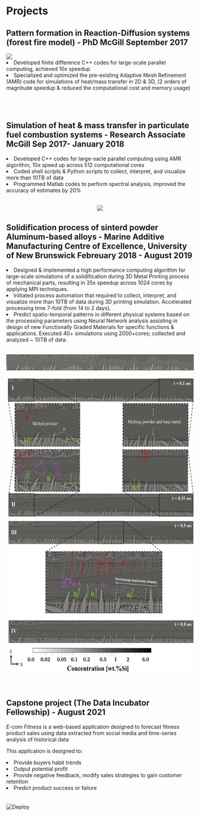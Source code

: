 <h1>Projects</h1>

<h2>Pattern formation in Reaction-Diffusion systems (forest fire model) - PhD McGill September 2017</h2>

<img src="./AMR.gif" align="left" width="600px"/>

<li>Developed finite difference C++ codes for large-scale parallel computing, achieved 10x speedup</li>
<li>Specialized and optimized the pre-existing Adaptive Mesh Refinement (AMR) code for simulations of heat/mass transfer in 2D &
     3D, (2 orders of magnitude speedup & reduced the computational cost and memory usage)
</li>


<br clear="left"/>
<br><br>


<h2>Simulation of heat & mass transfer in particulate fuel combustion systems - Research Associate McGill Sep 2017- January 2018</h2>

 <li>Developed C++ codes for large-sacle parallel computing using AMR algorithm, 10x speed up    
      across 512 computational cores</li>
<li>Coded shell scripts & Python scripts to collect, interpret, and visualize more than 10TB of data</li>
<li>Programmed Matlab codes to perform spectral analysis, improved the accuracy of estimates by 20%</li>

<!--![ Alt text](stock_combust_anim.gif) [](stock_combust_anim.gif)-->
<br clear="down"/>

<p align="center">
<img src="stock_combust_anim.gif">
</p>


<h2>Solidification process of sinterd powder Aluminum-based alloys - Marine Additive Manufacturing Centre of Excellence, University of New Brunswick Febreuary 2018 - August 2019 </h2>
     
<li>Designed & implemented a high performance computing algorithm for large-scale simulations of a solidification during 3D Metal Printing process of mechanical parts, resulting in 35x speedup across 1024 cores by applying MPI techniques.</li> 
     
<li>Initiated process automation that required to collect, interpret, and visualize more than 10TB of data during 3D printing simulation. Accelerated processing time 7-fold (from 14 to 2 days).</li> 
     
<li>Predict spatio-temporal patterns in different physical systems based on the processing parameters using Neural Network analysis assisting in design of new Functionally Graded Materials for specific functions & applications. Executed 40+ simulations using 2000+cores; collected and analyzed ~ 10TB of data.</li>

<!--![ Alt text](Solidifcation.gif) [](Solidifcation.gif)-->
<br clear="down"/>

<p align="center">
<img src="Solidifcation.gif" width="800"/>
</p>

<p align="center">
  <img src="./cover_photo.png" width="600" height="800"/>
  <!--<img src="./cover_photo.png"/>-->
</p>

<br clear="down">

<h2>Capstone project (The Data Incubator Fellowship) - August 2021</h2>

<em>E-com Fitness</em> is a web-based application designed to forecast fitness product sales using data extracted from social media and time-series analysis of historical data

This application is designed to:

<li>Provide buyers habit trends</li>
<li>Output potential profit</li>
<li>Provide negative feedback, modify sales strategies to gain customer retention</li>
<li>Predict product success or failure</li>
<br><br>
<a href="https://ecomfit.herokuapp.com">
   <img  align="left"  src="https://www.herokucdn.com/deploy/button.svg" alt="Deploy">    
</a>
